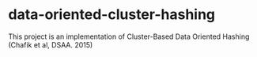 # data-oriented-cluster-hashing
This project is an implementation of Cluster-Based Data Oriented Hashing (Chafik et al, DSAA. 2015)
